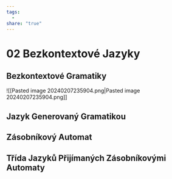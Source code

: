 ```yaml
---
tags:
  - 
share: "true"
---
```


# 02 Bezkontextové Jazyky

## Bezkontextové Gramatiky
![[Pasted image 20240207235904.png|Pasted image 20240207235904.png]]
## Jazyk Generovaný Gramatikou

## Zásobníkový Automat

## Třída Jazyků Přijímaných Zásobníkovými Automaty